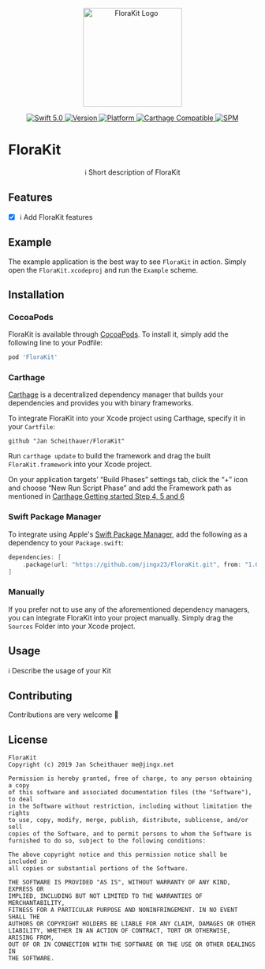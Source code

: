<p align="center">
   <img width="200" src="https://raw.githubusercontent.com/SvenTiigi/SwiftKit/gh-pages/readMeAssets/SwiftKitLogo.png" alt="FloraKit Logo">
</p>

<p align="center">
   <a href="https://developer.apple.com/swift/">
      <img src="https://img.shields.io/badge/Swift-5.0-orange.svg?style=flat" alt="Swift 5.0">
   </a>
   <a href="http://cocoapods.org/pods/FloraKit">
      <img src="https://img.shields.io/cocoapods/v/FloraKit.svg?style=flat" alt="Version">
   </a>
   <a href="http://cocoapods.org/pods/FloraKit">
      <img src="https://img.shields.io/cocoapods/p/FloraKit.svg?style=flat" alt="Platform">
   </a>
   <a href="https://github.com/Carthage/Carthage">
      <img src="https://img.shields.io/badge/Carthage-compatible-4BC51D.svg?style=flat" alt="Carthage Compatible">
   </a>
   <a href="https://github.com/apple/swift-package-manager">
      <img src="https://img.shields.io/badge/Swift%20Package%20Manager-compatible-brightgreen.svg" alt="SPM">
   </a>
</p>

# FloraKit

<p align="center">
ℹ️ Short description of FloraKit
</p>

## Features

- [x] ℹ️ Add FloraKit features

## Example

The example application is the best way to see `FloraKit` in action. Simply open the `FloraKit.xcodeproj` and run the `Example` scheme.

## Installation

### CocoaPods

FloraKit is available through [CocoaPods](http://cocoapods.org). To install
it, simply add the following line to your Podfile:

```bash
pod 'FloraKit'
```

### Carthage

[Carthage](https://github.com/Carthage/Carthage) is a decentralized dependency manager that builds your dependencies and provides you with binary frameworks.

To integrate FloraKit into your Xcode project using Carthage, specify it in your `Cartfile`:

```ogdl
github "Jan Scheithauer/FloraKit"
```

Run `carthage update` to build the framework and drag the built `FloraKit.framework` into your Xcode project. 

On your application targets’ “Build Phases” settings tab, click the “+” icon and choose “New Run Script Phase” and add the Framework path as mentioned in [Carthage Getting started Step 4, 5 and 6](https://github.com/Carthage/Carthage/blob/master/README.md#if-youre-building-for-ios-tvos-or-watchos)

### Swift Package Manager

To integrate using Apple's [Swift Package Manager](https://swift.org/package-manager/), add the following as a dependency to your `Package.swift`:

```swift
dependencies: [
    .package(url: "https://github.com/jingx23/FloraKit.git", from: "1.0.0")
]
```

### Manually

If you prefer not to use any of the aforementioned dependency managers, you can integrate FloraKit into your project manually. Simply drag the `Sources` Folder into your Xcode project.

## Usage

ℹ️ Describe the usage of your Kit

## Contributing
Contributions are very welcome 🙌

## License

```
FloraKit
Copyright (c) 2019 Jan Scheithauer me@jingx.net

Permission is hereby granted, free of charge, to any person obtaining a copy
of this software and associated documentation files (the "Software"), to deal
in the Software without restriction, including without limitation the rights
to use, copy, modify, merge, publish, distribute, sublicense, and/or sell
copies of the Software, and to permit persons to whom the Software is
furnished to do so, subject to the following conditions:

The above copyright notice and this permission notice shall be included in
all copies or substantial portions of the Software.

THE SOFTWARE IS PROVIDED "AS IS", WITHOUT WARRANTY OF ANY KIND, EXPRESS OR
IMPLIED, INCLUDING BUT NOT LIMITED TO THE WARRANTIES OF MERCHANTABILITY,
FITNESS FOR A PARTICULAR PURPOSE AND NONINFRINGEMENT. IN NO EVENT SHALL THE
AUTHORS OR COPYRIGHT HOLDERS BE LIABLE FOR ANY CLAIM, DAMAGES OR OTHER
LIABILITY, WHETHER IN AN ACTION OF CONTRACT, TORT OR OTHERWISE, ARISING FROM,
OUT OF OR IN CONNECTION WITH THE SOFTWARE OR THE USE OR OTHER DEALINGS IN
THE SOFTWARE.
```
